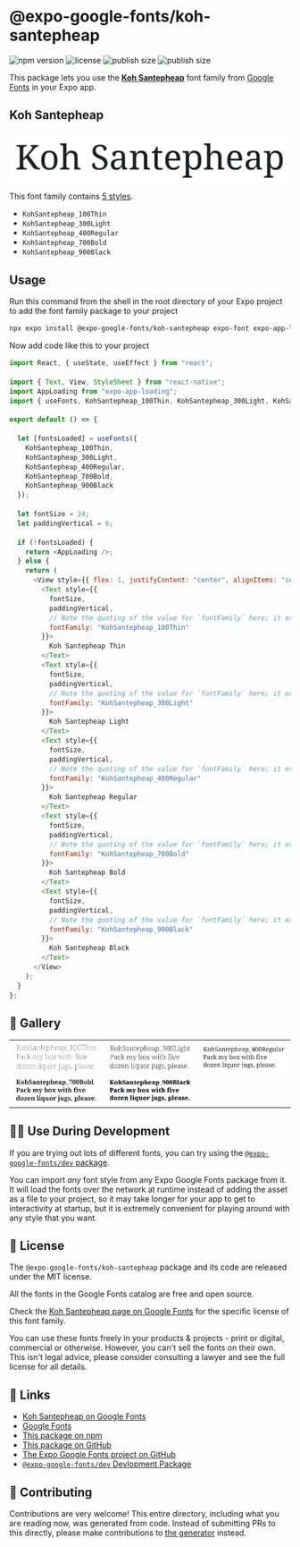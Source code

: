 # @expo-google-fonts/koh-santepheap

![npm version](https://flat.badgen.net/npm/v/@expo-google-fonts/koh-santepheap)
![license](https://flat.badgen.net/github/license/expo/google-fonts)
![publish size](https://flat.badgen.net/packagephobia/install/@expo-google-fonts/koh-santepheap)
![publish size](https://flat.badgen.net/packagephobia/publish/@expo-google-fonts/koh-santepheap)

This package lets you use the [**Koh Santepheap**](https://fonts.google.com/specimen/Koh+Santepheap) font family from [Google Fonts](https://fonts.google.com/) in your Expo app.

## Koh Santepheap

![Koh Santepheap](./font-family.png)

This font family contains [5 styles](#-gallery).

- `KohSantepheap_100Thin`
- `KohSantepheap_300Light`
- `KohSantepheap_400Regular`
- `KohSantepheap_700Bold`
- `KohSantepheap_900Black`

## Usage

Run this command from the shell in the root directory of your Expo project to add the font family package to your project

```sh
npx expo install @expo-google-fonts/koh-santepheap expo-font expo-app-loading
```

Now add code like this to your project

```js
import React, { useState, useEffect } from "react";

import { Text, View, StyleSheet } from "react-native";
import AppLoading from "expo-app-loading";
import { useFonts, KohSantepheap_100Thin, KohSantepheap_300Light, KohSantepheap_400Regular, KohSantepheap_700Bold, KohSantepheap_900Black } from '@expo-google-fonts/koh-santepheap';

export default () => {

  let [fontsLoaded] = useFonts({
    KohSantepheap_100Thin, 
    KohSantepheap_300Light, 
    KohSantepheap_400Regular, 
    KohSantepheap_700Bold, 
    KohSantepheap_900Black
  });

  let fontSize = 24;
  let paddingVertical = 6;

  if (!fontsLoaded) {
    return <AppLoading />;
  } else {
    return (
      <View style={{ flex: 1, justifyContent: "center", alignItems: "center" }}>
        <Text style={{
          fontSize,
          paddingVertical,
          // Note the quoting of the value for `fontFamily` here; it expects a string!
          fontFamily: "KohSantepheap_100Thin"
        }}>
          Koh Santepheap Thin
        </Text>
        <Text style={{
          fontSize,
          paddingVertical,
          // Note the quoting of the value for `fontFamily` here; it expects a string!
          fontFamily: "KohSantepheap_300Light"
        }}>
          Koh Santepheap Light
        </Text>
        <Text style={{
          fontSize,
          paddingVertical,
          // Note the quoting of the value for `fontFamily` here; it expects a string!
          fontFamily: "KohSantepheap_400Regular"
        }}>
          Koh Santepheap Regular
        </Text>
        <Text style={{
          fontSize,
          paddingVertical,
          // Note the quoting of the value for `fontFamily` here; it expects a string!
          fontFamily: "KohSantepheap_700Bold"
        }}>
          Koh Santepheap Bold
        </Text>
        <Text style={{
          fontSize,
          paddingVertical,
          // Note the quoting of the value for `fontFamily` here; it expects a string!
          fontFamily: "KohSantepheap_900Black"
        }}>
          Koh Santepheap Black
        </Text>
      </View>
    );
  }
};
```

## 🔡 Gallery


||||
|-|-|-|
|![KohSantepheap_100Thin](./KohSantepheap_100Thin.ttf.png)|![KohSantepheap_300Light](./KohSantepheap_300Light.ttf.png)|![KohSantepheap_400Regular](./KohSantepheap_400Regular.ttf.png)||
|![KohSantepheap_700Bold](./KohSantepheap_700Bold.ttf.png)|![KohSantepheap_900Black](./KohSantepheap_900Black.ttf.png)|||


## 👩‍💻 Use During Development

If you are trying out lots of different fonts, you can try using the [`@expo-google-fonts/dev` package](https://github.com/expo/google-fonts/tree/master/font-packages/dev#readme).

You can import _any_ font style from any Expo Google Fonts package from it. It will load the fonts over the network at runtime instead of adding the asset as a file to your project, so it may take longer for your app to get to interactivity at startup, but it is extremely convenient for playing around with any style that you want.


## 📖 License

The `@expo-google-fonts/koh-santepheap` package and its code are released under the MIT license.

All the fonts in the Google Fonts catalog are free and open source.

Check the [Koh Santepheap page on Google Fonts](https://fonts.google.com/specimen/Koh+Santepheap) for the specific license of this font family.

You can use these fonts freely in your products & projects - print or digital, commercial or otherwise. However, you can't sell the fonts on their own. This isn't legal advice, please consider consulting a lawyer and see the full license for all details.

## 🔗 Links

- [Koh Santepheap on Google Fonts](https://fonts.google.com/specimen/Koh+Santepheap)
- [Google Fonts](https://fonts.google.com/)
- [This package on npm](https://www.npmjs.com/package/@expo-google-fonts/koh-santepheap)
- [This package on GitHub](https://github.com/expo/google-fonts/tree/master/font-packages/koh-santepheap)
- [The Expo Google Fonts project on GitHub](https://github.com/expo/google-fonts)
- [`@expo-google-fonts/dev` Devlopment Package](https://github.com/expo/google-fonts/tree/master/font-packages/dev)

## 🤝 Contributing

Contributions are very welcome! This entire directory, including what you are reading now, was generated from code. Instead of submitting PRs to this directly, please make contributions to [the generator](https://github.com/expo/google-fonts/tree/master/packages/generator) instead.
